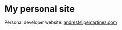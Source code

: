 # My personal site

Personal developer website: [andresfelipemartinez.com](https://andresfelipemartinez.com)
